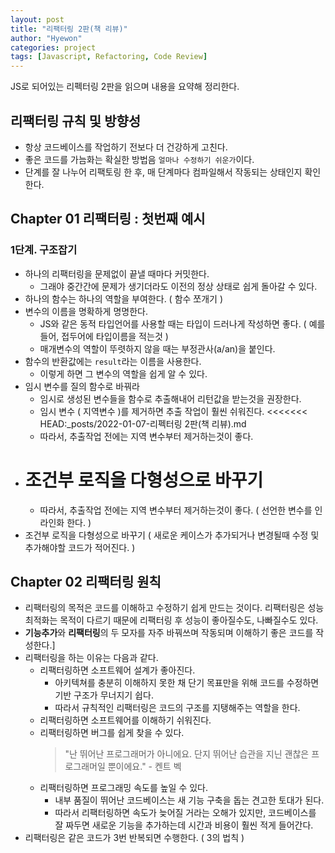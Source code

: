 ```yaml
---
layout: post
title: "리팩터링 2판(책 리뷰)"
author: "Hyewon"
categories: project
tags: [Javascript, Refactoring, Code Review]
---
```


JS로 되어있는 리펙터링 2판을 읽으며 내용을 요약해 정리한다.

## 리팩터링 규칙 및 방향성

- 항상 코드베이스를 작업하기 전보다 더 건강하게 고친다.
- 좋은 코드를 가늠화는 확실한 방법음 `얼마나 수정하기 쉬운가`이다.
- 단계를 잘 나누어 리팩토링 한 후, 매 단계마다 컴파일해서 작동되는 상태인지 확인한다.

## Chapter 01 리팩터링 : 첫번째 예시

### 1단계. 구조잡기

- 하나의 리팩터링을 문제없이 끝낼 때마다 커밋한다.
  - 그래야 중간간에 문제가 생기더라도 이전의 정상 상태로 쉽게 돌아갈 수 있다.
- 하나의 함수는 하나의 역할을 부여한다. ( 함수 쪼개기 )
- 변수의 이름을 명확하게 명명한다.
  - JS와 같은 동적 타입언어를 사용할 때는 타입이 드러나게 작성하면 좋다. ( 예를들어, 접두어에 타입이름을 적는것 )
  - 매개변수의 역할이 뚜렷하지 않을 때는 부정관사(a/an)을 붙인다.
- 함수의 반환값에는 `result`라는 이름을 사용한다.
  - 이렇게 하면 그 변수의 역할을 쉽게 알 수 있다.
- 임시 변수를 질의 함수로 바꿔라
  - 임시로 생성된 변수들을 함수로 추출해내어 리턴값을 받는것을 권장한다.
  - 임시 변수 ( 지역변수 )를 제거하면 추출 작업이 훨씬 쉬워진다.
    <<<<<<< HEAD:\_posts/2022-01-07-리펙터링 2판(책 리뷰).md
  - 따라서, 추출작업 전에는 지역 변수부터 제거하는것이 좋다.
- # 조건부 로직을 다형성으로 바꾸기
  - 따라서, 추출작업 전에는 지역 변수부터 제거하는것이 좋다. ( 선언한 변수를 인라인화 한다. )
- 조건부 로직을 다형성으로 바꾸기 ( 새로운 케이스가 추가되거나 변경될때 수정 및 추가해야할 코드가 적어진다. )

## Chapter 02 리팩터링 원칙

- 리팩터링의 목적은 코드를 이해하고 수정하기 쉽게 만드는 것이다. 리팩터링은 성능 최적화는 목적이 다르기 때문에 리팩터링 후 성능이 좋아질수도, 나빠질수도 있다.
- **기능추가**와 **리팩터링**의 두 모자를 자주 바꿔쓰며 작동되며 이해하기 좋은 코드를 작성한다.]
- 리팩터링을 하는 이유는 다음과 같다.
  - 리팩터링하면 소프트웨어 설계가 좋아진다.
    - 아키텍쳐를 충분히 이해하지 못한 채 단기 목표만을 위해 코드를 수정하면 기반 구조가 무너지기 쉽다.
    - 따라서 규칙적인 리팩터링은 코드의 구조를 지탱해주는 역할을 한다.
  - 리팩터링하면 소프트웨어를 이해하기 쉬워진다.
  - 리팩터링하면 버그를 쉽게 찾을 수 있다.
    > "난 뛰어난 프로그래머가 아니에요. 단지 뛰어난 습관을 지닌 괜찮은 프로그래머일 뿐이에요." - 켄트 벡
  - 리팩터링하면 프로그래밍 속도를 높일 수 있다.
    - 내부 품질이 뛰어난 코드베이스는 새 기능 구축을 돕는 견고한 토대가 된다.
    - 따라서 리팩터링하면 속도가 늦어질 거라는 오해가 있지만, 코드베이스를 잘 짜두면 새로운 기능을 추가하는데 시간과 비용이 훨씬 적게 들어간다.
- 리팩터링은 같은 코드가 3번 반복되면 수행한다. ( 3의 법칙 )

